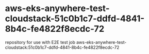 # aws-eks-anywhere-test-cloudstack-51c0b1c7-ddfd-4841-8b4c-fe4822f8ecdc-72
repository for use with E2E test job aws-eks-anywhere-test-cloudstack:51c0b1c7-ddfd-4841-8b4c-fe4822f8ecdc-72
